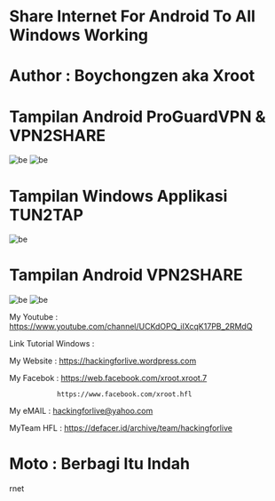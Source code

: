 # Share Internet For Android To All Windows Working 

# Author : Boychongzen aka Xroot

# Tampilan Android ProGuardVPN & VPN2SHARE 
![be](https://raw.githubusercontent.com/boychongzen18/Sharing_Internet/master/ProGuardVPN.jpg)
![be](https://raw.githubusercontent.com/boychongzen18/Sharing_Internet/master/VPN2SHARE.jpg)
# Tampilan Windows Applikasi TUN2TAP
![be](https://raw.githubusercontent.com/boychongzen18/Sharing_Internet/master/win1.jpg)

# Tampilan Android VPN2SHARE 
![be](https://raw.githubusercontent.com/boychongzen18/Sharing_Internet/master/screen.jpg)
![be](https://raw.githubusercontent.com/boychongzen18/Sharing_Internet/master/screen-1.jpg)

My Youtube    : https://www.youtube.com/channel/UCKdOPQ_iIXcqK17PB_2RMdQ

Link Tutorial Windows : 

My Website    : https://hackingforlive.wordpress.com

My Facebok    : https://web.facebook.com/xroot.xroot.7

                https://www.facebook.com/xroot.hfl

My eMAIL      : hackingforlive@yahoo.com

MyTeam HFL    : https://defacer.id/archive/team/hackingforlive

# Moto : Berbagi Itu Indah
rnet
